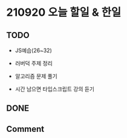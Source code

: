 # 210920 오늘 할일 & 한일

## TODO

- JS예습(26~32)

- 러버덕 주제 정리

- 알고리즘 문제 풀기

- 시간 남으면 타입스크립트 강의 듣기

## DONE

## Comment
